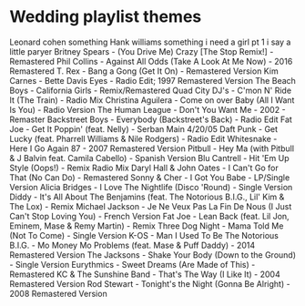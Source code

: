 # Wedding playlist themes

Leonard cohen something
Hank williams something
i need a girl pt 1
i say a little paryer
Britney Spears - (You Drive Me) Crazy [The Stop Remix!] - Remastered
Phil Collins - Against All Odds (Take A Look At Me Now) - 2016 Remastered
T. Rex - Bang a Gong (Get It On) - Remastered Version
Kim Carnes - Bette Davis Eyes - Radio Edit; 1997 Remastered Version
The Beach Boys - California Girls - Remix/Remastered
Quad City DJ's - C'mon N' Ride It (The Train) - Radio Mix
Christina Aguilera - Come on over Baby (All I Want Is You) - Radio Version
The Human League - Don't You Want Me - 2002 - Remaster
Backstreet Boys - Everybody (Backstreet's Back) - Radio Edit
Fat Joe - Get It Poppin' (feat. Nelly) - Serban Main 4/20/05
Daft Punk - Get Lucky (feat. Pharrell Williams & Nile Rodgers) - Radio Edit
Whitesnake - Here I Go Again 87 - 2007 Remastered Version
Pitbull - Hey Ma (with Pitbull & J Balvin feat. Camila Cabello) - Spanish Version
Blu Cantrell - Hit 'Em Up Style (Oops!) - Remix Radio Mix
Daryl Hall & John Oates - I Can't Go for That (No Can Do) - Remastered
Sonny & Cher - I Got You Babe - LP/Single Version
Alicia Bridges - I Love The Nightlife (Disco 'Round) - Single Version
Diddy - It's All About The Benjamins (feat. The Notorious B.I.G., Lil' Kim & The Lox) - Remix
Michael Jackson - Je Ne Veux Pas La Fin De Nous (I Just Can't Stop Loving You) - French Version
Fat Joe - Lean Back (feat. Lil Jon, Eminem, Mase & Remy Martin) - Remix
Three Dog Night - Mama Told Me (Not To Come) - Single Version
K-OS - Man I Used To Be
The Notorious B.I.G. - Mo Money Mo Problems (feat. Mase & Puff Daddy) - 2014 Remastered Version
The Jacksons - Shake Your Body (Down to the Ground) - Single Version
Eurythmics - Sweet Dreams (Are Made of This) - Remastered
KC & The Sunshine Band - That's The Way (I Like It) - 2004 Remastered Version
Rod Stewart - Tonight's the Night (Gonna Be Alright) - 2008 Remastered Version
